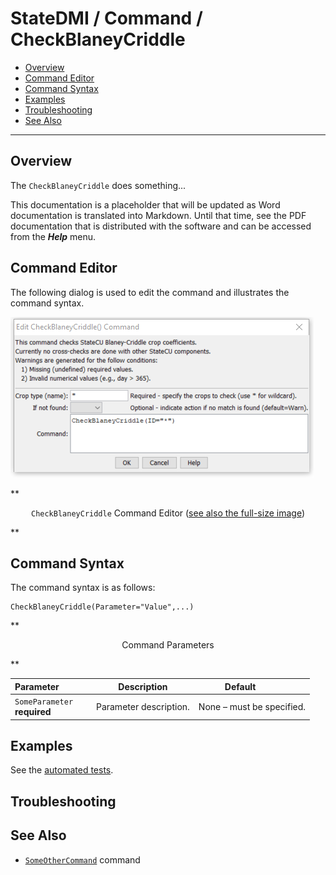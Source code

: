 # StateDMI / Command / CheckBlaneyCriddle #

* [Overview](#overview)
* [Command Editor](#command-editor)
* [Command Syntax](#command-syntax)
* [Examples](#examples)
* [Troubleshooting](#troubleshooting)
* [See Also](#see-also)

-------------------------

## Overview ##

The `CheckBlaneyCriddle` does something...

This documentation is a placeholder that will be updated as Word documentation is translated into Markdown.
Until that time, see the PDF documentation that is distributed with the software and can be accessed
from the ***Help*** menu.

## Command Editor ##

The following dialog is used to edit the command and illustrates the command syntax.

![CheckBlaneyCriddle](CheckBlaneyCriddle.png)

**<p style="text-align: center;">
`CheckBlaneyCriddle` Command Editor (<a href="../CheckBlaneyCriddle.png">see also the full-size image</a>)
</p>**

## Command Syntax ##

The command syntax is as follows:

```text
CheckBlaneyCriddle(Parameter="Value",...)
```
**<p style="text-align: center;">
Command Parameters
</p>**

| **Parameter**&nbsp;&nbsp;&nbsp;&nbsp;&nbsp;&nbsp;&nbsp;&nbsp;&nbsp;&nbsp;&nbsp;&nbsp; | **Description** | **Default**&nbsp;&nbsp;&nbsp;&nbsp;&nbsp;&nbsp;&nbsp;&nbsp;&nbsp;&nbsp; |
| --------------|-----------------|----------------- |
|`SomeParameter`<br>**required**|Parameter description.|None – must be specified.|

## Examples ##

See the [automated tests](https://github.com/OpenWaterFoundation/cdss-app-statedmi-main/tree/master/test/regression/commands/CheckBlaneyCriddle).

## Troubleshooting ##

## See Also ##

* [`SomeOtherCommand`](../SomeOtherCommand/SomeOtherCommand) command
